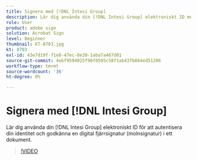 ```yaml
---
title: Signera med [!DNL Intesi Group]
description: Lär dig använda din [!DNL Intesi Group] elektroniskt ID med Acrobat Sign
role: User
product: adobe sign
solution: Acrobat Sign
level: Beginner
thumbnail: KT-8703.jpg
kt: 8703
exl-id: 43e7d19f-f1e8-47ec-8e30-1aba7a467d01
source-git-commit: 4ebf9594025f98f0505c58f1ab43fb864ed51206
workflow-type: tm+mt
source-wordcount: '36'
ht-degree: 0%

---
```


# Signera med [!DNL Intesi Group]

Lär dig använda din [!DNL Intesi Group] elektroniskt ID för att autentisera din identitet och godkänna en digital fjärrsignatur (molnsignatur) i ett dokument.

>[!VIDEO](https://video.tv.adobe.com/v/336989?quality=12&learn=on&hidetitle=true)
